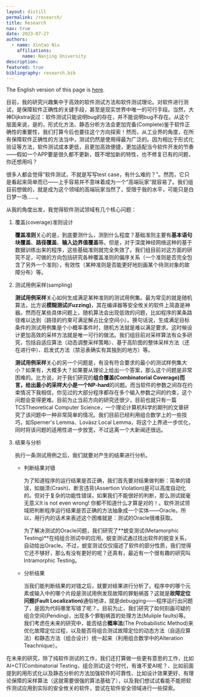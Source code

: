 ```yaml
---
layout: distill
permalink: /research/
title: Research
nav: true
date: 2023-07-27
authors:
  - name: Xintao Niu
    affiliations:
      name: Nanjing University
description:
featured: true
bibliography: research.bib
---
```


The English version of this page is [here](/research-en).

目前，我的研究兴趣集中于高效的软件测试方法和软件测试理论。对软件进行测试，是保障软件正确性的关键手段，甚至是现实世界中唯一的可行手段。当然，大神Dijkstra说过：软件测试只能说明bug的存在，并不能说明bug不存在。从这个层面来说，是的，形式化方法、静态分析方法会更加完备(Complete)<d-footnote>鉴于软件正确性的重要性，我们打算今后也要往这个方向探索</d-footnote>！然而，从工业界的角度，在所有保障软件正确性的方法当中，测试仍然是使用得最为广泛的。因为相比于形式化验证等方法，软件测试成本更低，且更加高效便捷，更加适配当今软件开发的节奏——假如一个APP要是很久都不更新，既不增加新的特性，也不修复已有的问题，你还想用吗？

很多人都会觉得“软件测试，不就是写写test case，有什么难的？”。然而，它只是看起来简单而已——上手容易并不意味着成为一个“高端玩家”就容易了。我们组目前想做的，就是成为这个领域的高端玩家<d-footnote>当然了，受限于我的水平，可能只是白日梦一场……</d-footnote>。

从我的角度出发，我觉得软件测试领域有几个核心问题：

1. 覆盖(coverage)准则设计

   **覆盖准则**关心的是，到底要测什么，测到什么程度？基础准则主要有**基本语句块覆盖**、**路径覆盖**、**输入边界值覆盖**等。但是，对于深度神经网络这种的基于数据训练出来的程序，这些基础准则就完全失效了。我们组目前对这方面的研究不足，可做的方向包括研究各种覆盖准则的偏序关系（一个准则是否完全包含了另外一个准则），有效性（某种准则是否能更好地刻画某个待测对象的故障分布）等。

2. 测试用例采样(sampling)

   **测试用例采样**关心如何生成满足某种准则的测试用例集。最为常见的就是随机算法，比方说**模糊测试(Fuzzing)**，其在编译器等安全攸关的软件上简直是神器。然而在某些具体问题上，随机算法会出现低效的问题，比如程序的某条路径难以达到（路径的约束可满足解占比全空间小）。换句话说，生成满足目标条件的测试用例集是个小概率事件时，随机方法就是难以满足要求。这时候设计更加高效的采样方法就是唯一可行的做法。我们组目前对采样算法有众多研究，包括自适应算法（动态调整采样策略）、基于高阶图的整体采样方法（还在进行中）、启发式方法（禁忌表确实有其独到的地方）等。

   **测试用例采样**关心的另一个问题是，有没有符合要求的最小的测试样例集大小？如果有，大概多大？如果要从理论上给出一个答案，那么这个问题是非常困难的。比方说，对于我们研究的**组合覆盖(Combinatorial Coverage)**而言，给出最小的采样大小是一个**NP-hard**的问题。而当软件的参数之间存在约束情况下<d-footnote>我相信，你见过的大部分程序都存在多个输入参数之间的约束</d-footnote>，这个问题会变得更难。目前为止当前方向的研究还很少，目前也就只有一篇TCS<d-footnote>Theoretical Computer Science，一个理论计算机科学的期刊</d-footnote>的文章研究了该问题中一种非常简单的情况。我们目前已经利用组合数学上的一些技巧，如Sperner's Lemma、Lovász Local Lemma，将这个上界进一步优化，同时将该问题的适用性进一步放宽，不过这离一个大新闻还很远。

3. 结果与分析

   执行一条测试用例之后，我们就要对产生的结果进行分析。

   - 判断结果对错
   
     为了知道程序的运行结果是否正确，我们首先要对结果做判断：简单的错误，如崩溃(Crash)、断言违背(Assertion Violation)是可以高度自动化的。但对于复杂的功能性错误，如果我们不能很好的判断，那么测试就毫无意义<d-footnote>It is not even wrong! 你都不知道什么才算是对的！</d-footnote>。软件测试领域把判断程序运行结果是否正确的方法抽象成一个实体——Oracle。所以，用行内的话术来表述这个困难就是：测试的Oracle很难获取。
   
     为了解决测试的Oracle问题，我们研究了**蜕变测试(Metamorphic Testing)**在纯组合测试中的应用<d-cite key="niu2021enhance"></d-cite>。蜕变测试通过找出软件的蜕变关系，自动给出Oracle。不过，蜕变测试仅仅描述了软件的部分性质，我们觉得它还不够好，那么有没有更好的呢？还真有，最近有一个很有趣的研究叫Intramorphic Testing<d-cite key="manuel2022intramorphic"></d-cite>。
   
   - 分析结果
   
     当我们能判断结果的对错之后，就要对结果进行分析了。程序中的哪个元素或输入中的哪个片段是测试用例发现故障的罪魁祸首？这就是**故障定位问题(Fault Localization)**<d-footnote>通俗地讲，就是debugging——程序运行出问题了，是因为代码哪里写错了呢？</d-footnote>。目前为止，我们研究了如何刻画可疑的组合空间(Pending)<d-cite key="niu2021theory"></d-cite>，出现多个罪魁祸首的处理方法(Muliple faults)<d-cite key="niu2020identifying"></d-cite>等。我们考虑在未来的研究中，能否结合**概率法**(The Probabilistic Method)来优化故障定位过程，以及能否将组合测试故障定位的动态方法（自适应算法）和静态方法（组合设计）统一起来（利用组合数学中的Alteration Teachnique）。

在未来的研究，除了纯软件测试的工作，我们还打算做一些更有意思的工作，比如AI+CT(Combinatorial Testing，组合测试)<d-footnote>这个时代，有谁不爱AI呢？</d-footnote>、比如前面提到的用形式化以及静态分析的方法加强软件的可靠性、比如设计效果更好、有理论保障的采样算法（这就需要很强的算法基础了），以及我们想试试看能不能把软件测试应用到实际的安全攸关的软件，尝试在软件安全领域进行一些探索。
